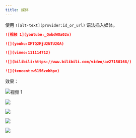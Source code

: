 ```yaml
---
title: 媒体
---
```


使用 `![alt-text](provider:id_or_url)` 语法插入媒体。

```md
![视频 1](youtube:_QobdWOa02o)

![](youku:XMTQ2MjU2NTU2OA)

![](vimeo:111114712)

![](bilibili:https://www.bilibili.com/video/av27150168/)

![](tencent:w3156zebhpv)
```

效果：

![视频 1](youtube:_QobdWOa02o)

![](youku:XMTQ2MjU2NTU2OA)

![](vimeo:111114712)

![](bilibili:https://www.bilibili.com/video/av27150168/)

![](tencent:w3156zebhpv)
